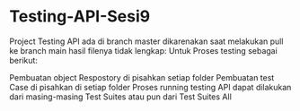 # Testing-API-Sesi9
Project Testing API ada di branch master dikarenakan saat melakukan pull ke branch main hasil filenya tidak lengkap: Untuk Proses testing sebagai berikut:

Pembuatan object Respostory di pisahkan setiap folder
Pembuatan test Case di pisahkan di setiap folder
Proses running testing API dapat dilakukan dari masing-masing Test Suites atau pun dari Test Suites All

